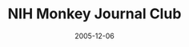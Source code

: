 ---
title: "NIH Monkey Journal Club"
project_id: 
date: 2005-12-06
conference_id: ""
presenters:
   - peter_bandettini
summary: "<p>NIH Monkey Journal Club</p>"
file: /assets/presentations/T187.pdf
filename: T187.pdf
layout: presentation
---